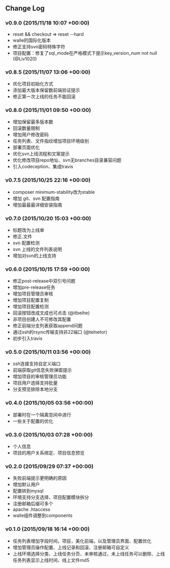 ## Change Log

### v0.9.0 (2015/11/18 10:07 +00:00)
- reset && checkout => reset --hard
- walle的国际化版本
- 修正支持svn密码特殊字符
- 项目配置：修复了sql_mode在严格模式下提示key_version_num not null (@Liv1020)

### v0.8.5 (2015/11/07 13:06 +00:00)
- 优化项目初始化方式
- 添加最大版本保留数前端验证提示
- 修正第一次上线的任务不能回滚

### v0.8.0 (2015/11/01 09:50 +00:00)
- 增加保留最多版本数
- 回滚数量限制
- 增加用户修改密码
- 任务列表、文件指纹增加项目环境级别
- 部署页面优化
- 优化svn上线流程和文案提示
- 优化修改项目repo地址、svn无branches目录兼容问题
- 引入codeception、集成travis

### v0.7.5 (2015/10/25 22:16 +00:00)
- composer minimum-stability改为stable
- 增加 git、svn 配置指南
- 增加最最最详细安装指南

### v0.7.0 (2015/10/20 15:03 +00:00)
- 标题改为上线单
- 修正.文件
- svn 配置检测
- svn 上线的文件列表说明
- 增加对svn的上线支持

### v0.6.0 (2015/10/15 17:59 +00:00)
- 修正post-release中双引号问题
- 增加pre-release任务
- 增加项目管理员审核
- 增加项目配置复制
- 增加项目配置检测
- 回滚按钮改成文成也可点击 (@itbeihe)
- 非项目创建人不可修改其配置
- 修正前端分支列表获取append问题
- 通过ssh的rsync传输支持非22端口 (@telnetor)
- 初步引入travis

### v0.5.0 (2015/10/11 03:56 +00:00)
- ssh连接支持自定义端口
- 前端获取git信息失败弹窗提示
- 增加项目的审核管理员功能
- 项目用户选择支持批量
- 分支预览排除本地分支

### v0.4.0 (2015/10/05 03:56 +00:00)
- 部署时在一个隔离空间中进行
- 一些关于配置的优化

### v0.3.0 (2015/10/03 07:28 +00:00)
- 个人信息
- 项目的用户关系绑定、项目信息预览

### v0.2.0 (2015/09/29 07:37 +00:00)
- 失败前端提示更明确的原因
- 增加默认用户
- 配置转到mysql
- 环境支持分支选择、项目配置模块拆分
- 注册邮箱后缀可多个
- apache .htaccess
- walle组件调整到components

### v0.1.0 (2015/09/18 16:14 +00:00)
- 任务列表增加字段时间，项目，美化前端，以及管理员界面、配置优化
- 增加管理员操作配置、上线记录和回滚、注册邮箱可自定义
- 上线环境选择分类、上线任务分页、未审核通过，未上线任务可以删除、上线任务列表显示上线时间、线上文件md5